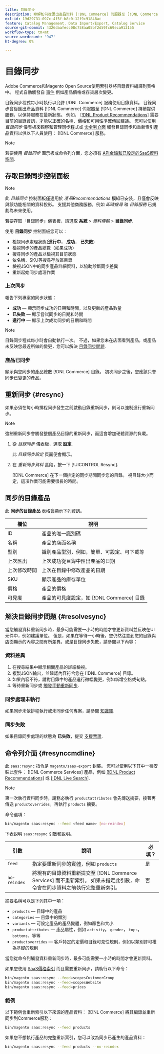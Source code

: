 ```yaml
---
title: 目錄同步
description: 瞭解如何從匯出產品資料 [!DNL Commerce] 伺服器至 [!DNL Commerce Services] 持續提供服務，隨時保持最新狀態。
exl-id: 19d29731-097c-4f5f-b8c0-12f9c91848ac
feature: Catalog Management, Data Import/Export, Catalog Service
source-git-commit: 4326daafecc08c758aa05bf2d59fc69eca913155
workflow-type: tm+mt
source-wordcount: '947'
ht-degree: 0%

---
```


# 目錄同步

Adobe Commerce和Magento Open Source使用索引器將目錄資料編譯到表格中。 程式自動觸發自 [事件](https://experienceleague.adobe.com/docs/commerce-admin/systems/tools/index-management.html#events-that-trigger-full-reindexing) 例如產品價格或存貨層次變更。

目錄同步程式每小時執行以允許 [!DNL Commerce] 服務使用目錄資料。 目錄同步會從匯出產品資料 [!DNL Commerce] 伺服器至 [!DNL Commerce] 持續提供服務，以保持服務在最新狀態。 例如， [[!DNL Product Recommendations]](/help/product-recommendations/overview.md) 需要目前的目錄資訊，才能以正確的名稱、價格和可用性準確傳回建議。 您可以使用 _目錄同步_ 儀表板來觀察和管理同步程式或 [命令列介面](#resynccmdline) 觸發目錄同步和重新索引產品資料以供以下人員使用： [!DNL Commerce] 服務。

>[!NOTE]
>
> 若要使用 _目錄同步_ 圖示板或命令列介面，您必須有 [API金鑰和已設定的SaaS資料空間](saas.md).

## 存取目錄同步控制面板

>[!NOTE]
>
> 此 _目錄同步_ 控制面板僅適用於 _產品Recommendations_ 模組已安裝，且僅會反映與該功能相關的資料投影。 支援其他商務服務，例如 _即時搜尋_ 和 _目錄服務_ 已規劃為未來使用。

若要存取「目錄同步」儀表板，請選取 **系統** > _資料傳輸_ > **目錄同步**.

使用 **目錄同步** 控制面板您可以：

- 檢視同步處理狀態(**進行中**， **成功**， **已失敗**)
- 檢視同步的產品總數（如果成功）
- 搜尋同步的產品以檢視其目前狀態
- 依名稱、SKU等搜尋存放區目錄
- 檢視JSON中的同步產品詳細資料，以協助診斷同步差異
- 重新起始同步處理作業

### 上次同步

報告下列專案的同步狀態：

- **成功**  — 顯示同步成功的日期和時間，以及更新的產品數量
- **已失敗**  — 顯示嘗試同步的日期和時間
- **進行中**  — 顯示上次成功同步的日期和時間

>[!NOTE]
>
> 目錄同步程式每小時會自動執行一次。 不過，如果您未在店面看到產品，或產品未反映您最近所做的變更，您可以解決 [目錄同步問題](#resolvesync).

### 產品已同步

顯示與您同步的產品總數 [!DNL Commerce] 目錄。 初次同步之後，您應該只會同步已變更的產品。

## 重新同步 {#resync}

如果必須在每小時排程同步發生之前啟動目錄重新同步，則可以強制進行重新同步。

>[!NOTE]
>
> 強制重新同步會觸發整個產品目錄的重新同步，而這會增加硬體資源的負載。

1. 從 _目錄同步_ 儀表板，選取 **設定**.

   此 _目錄同步設定_ 頁面便會顯示。

1. 在 _重新同步資料_ 區段，按一下 [!UICONTROL Resync].

   [!DNL Commerce] 在下一個排定的同步期間同步您的目錄。 視目錄大小而定，這項作業可能需要很長的時間。


## 同步的目錄產品

此 **同步的目錄產品** 表格會顯示下列資訊。

| 欄位 | 說明 |
|---|---|
| ID | 產品的唯一識別碼 |
| 名稱 | 產品的店面名稱 |
| 型別 | 識別產品型別，例如，簡單、可設定、可下載等 |
| 上次匯出 | 上次成功從目錄中匯出產品的日期 |
| 上次修改時間 | 上次在目錄中修改產品的日期 |
| SKU | 顯示產品的庫存單位 |
| 價格 | 產品的價格 |
| 可見度 | 產品的可見度設定，如 [!DNL Commerce] 目錄 |

## 解決目錄同步問題 {#resolvesync}

當您觸發資料重新同步時，最多可能需要一小時的時間才會更新資料並反映在UI元件中，例如建議單位。 但是，如果在等待一小時後，您仍然注意到您的目錄與店面顯示的內容之間有所差異，或是目錄同步失敗，請參閱以下內容：

### 資料差異

1. 在搜尋結果中顯示相關產品的詳細檢視。
1. 複製JSON輸出，並確認內容符合您在 [!DNL Commerce] 目錄。
1. 如果內容不符，請對目錄中的產品進行微幅變更，例如新增空格或句點。
1. 等待重新同步或 [觸發手動重新同步](#resync).

### 同步處理未執行

如果同步未依排程執行或未同步任何專案，請參閱 [知識庫](https://experienceleague.adobe.com/docs/commerce-knowledge-base/kb/troubleshooting/miscellaneous/troubleshoot-product-recommendations-module-in-magento-commerce.html).

### 同步失敗

如果目錄同步處理的狀態為 **已失敗**，提交 [支援票證](https://experienceleague.adobe.com/docs/commerce-knowledge-base/kb/help-center-guide/magento-help-center-user-guide.html#submit-ticket).

## 命令列介面 {#resynccmdline}

此 `saas:resync` 指令是 `magento/saas-export` 封裝。 您可以使用以下其中一種安裝此套件： [!DNL Commerce Services] 產品，例如 [[!DNL Product Recommendations]](/help/product-recommendations/install-configure.md) 或 [[!DNL Live Search]](/help/live-search/install.md).

>[!NOTE]
>
> 第一次執行資料同步時，請務必執行 `productattributes` 會先傳送摘要，接著再傳送 `productoverrides`，再執行 `products` 摘要。

命令選項：

```bash
bin/magento saas:resync --feed <feed name> [no-reindex]
```

下表說明 `saas:resync` 引數和說明。

| 引數 | 說明 | 必填？ |
|---| ---| ---|
| `feed` | 指定要重新同步的實體，例如 `products` | 是 |
| `no-reindex` | 將現有的目錄資料重新提交至 [!DNL Commerce Services] 而不重新索引。 如果未指定此引數，命令會在同步資料之前執行完整重新索引。 | 否 |

摘要名稱可以是下列其中一項：

- `products` — 目錄中的產品
- `categories` — 目錄中的類別
- `variants` — 可設定產品的產品變體，例如顏色和大小
- `productattributes` — 產品屬性，例如 `activity`， `gender`， `tops`， `bottoms`、等等
- `productoverrides` — 客戶特定的定價和目錄可見性規則，例如以類別許可權為基礎的規則

當您從命令列觸發資料重新同步時，最多可能需要一小時的時間才會更新資料。

如果您使用 [SaaS價格索引](../price-index/index.md) 而且需要重新同步，請執行以下命令：

```bash
bin/magento saas:resync --feed=scopesCustomerGroup
bin/magento saas:resync --feed=scopesWebsite
bin/magento saas:resync --feed=prices
```

### 範例

以下範例會重新索引以下來源的產品資料： [!DNL Commerce] 將其編錄並重新同步到Commerce服務：

```bash
bin/magento saas:resync --feed products
```

如果您不想執行產品的完整重新索引，您可以改為同步已產生的產品資料：

```bash
bin/magento saas:resync --feed products --no-reindex
```
